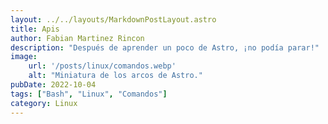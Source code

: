 ```yaml
---
layout: ../../layouts/MarkdownPostLayout.astro
title: Apis
author: Fabian Martinez Rincon
description: "Después de aprender un poco de Astro, ¡no podía parar!"
image:
    url: '/posts/linux/comandos.webp'
    alt: "Miniatura de los arcos de Astro."
pubDate: 2022-10-04
tags: ["Bash", "Linux", "Comandos"]
category: Linux
---
```


